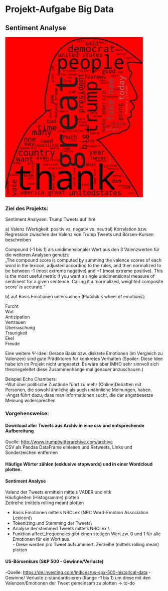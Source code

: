 # Projekt-Aufgabe Big Data
## Sentiment Analyse

![alt text](https://github.com/skrause-data/trump_tweets/blob/master/wordcloud.png)



### Ziel des Projekts:
Sentiment Analysen: Trump Tweets auf ihre 

a) Valenz (Wertigkeit: positiv vs. negativ vs. neutral)
Korrelation bzw. Regression zwischen der Valenz von Trump Tweets und Börsen-Kursen beschreiben

Compound (-1 bis 1) als unidimensionaler Wert aus den 3 Valenzwerten für die weiteren Analysen genutzt:\
„The compound score is computed by summing the valence scores of each word in the lexicon, adjusted according to the rules, and then normalized to be between -1 (most extreme negative) and +1 (most extreme positive). This is the most useful metric if you want a single unidimensional measure of sentiment for a given sentence. Calling it a 'normalized, weighted composite score' is accurate.“

b) auf Basis Emotionen untersuchen (Plutchik's wheel of emotions):

Furcht\
Wut\
Antizipation\
Vertrauen\
Überraschung\
Traurigkeit\
Ekel\
Freude

Eine weitere Ψ-Idee: Gerade Basis bzw. diskrete Emotionen (im Vergleich zu Valenzen) sind gute Prädiktoren für konkretes Verhalten (Spoiler: Diese Idee habe ich im Projekt nicht umgesetzt. Es wäre aber IMHO sehr sinnvoll sich theoriegeleitet diese Zusammenhänge mal genauer anzuschauen.)

Beispiel Echo Chambers: \
-Wut über politische Zustände führt zu mehr (Online)Debatten mit Personen, die sowohl ähnliche als auch unähnliche Meinungen, haben. \
-Angst führt dazu, dass man Informationen sucht, die der angstbesetze Meinung widersprechen

### Vorgehensweise:

#### Download aller Tweets aus Archiv in eine csv und entsprechende Aufbereitung
Quelle: http://www.trumptwitterarchive.com/archive \
CSV als Pandas DataFrame einlesen und Retweets, Links und Sonderzeichen entfernen

#### Häufige Wörter zählen (exklusive stopwords) und in einer Wordcloud plotten.

#### Sentiment Analyse

Valenz der Tweets ermitteln mittels VADER und nltk\
Häufigkeiten (Histogramme) plotten\
Zeitreihe (mittels rolling mean) plotten

* Basis Emotionen mittels NRCLex (NRC Word-Emotion Association Lexicon)\
* Tokenizing und Stemming der Tweets\
* Analyse der stemmed Tweets mittels NRCLex \
 * Funktion affect_frequencies gibt einen stetigen Wert zw. 0 und 1 für alle Emotionen für ein Wort aus.\
        - Diese werden pro Tweet aufsummiert.
Zeitreihe (mittels rolling mean) plotten

#### US-Börsenkurs (S&P 500 - Gewinne/Verluste)
-Quelle: https://de.investing.com/indices/us-spx-500-historical-data
-Gewinne/ Verluste z-standardisieren (Range -1 bis 1) um diese mit den Valenzen/Emotionen der Tweet gemeinsam zu plotten
    ->	to-do
